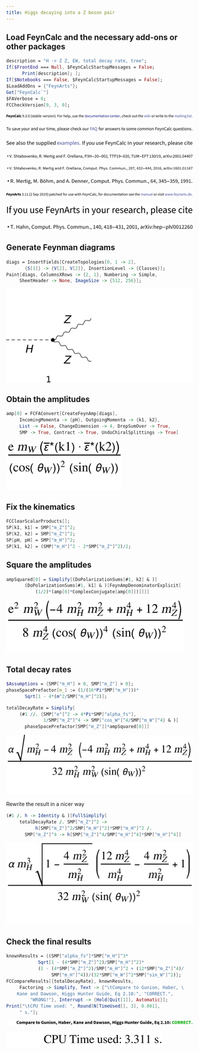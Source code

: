 ```yaml
---
title: Higgs decaying into a Z boson pair
---
```



## Load FeynCalc and the necessary add-ons or other packages

```mathematica
description = "H -> Z Z, EW, total decay rate, tree"; 
If[$FrontEnd === Null, $FeynCalcStartupMessages = False; 
      Print[description]; ]; 
If[$Notebooks === False, $FeynCalcStartupMessages = False]; 
$LoadAddOns = {"FeynArts"}; 
Get["FeynCalc`"]
$FAVerbose = 0; 
FCCheckVersion[9, 3, 0]; 
```

![0qnnh03rto7wq](img/0qnnh03rto7wq.svg)

![02tqcun616cas](img/02tqcun616cas.svg)

![0j973yme4iv1e](img/0j973yme4iv1e.svg)

![1gj07ff4c9vo9](img/1gj07ff4c9vo9.svg)

![0yl3w9146i37j](img/0yl3w9146i37j.svg)

![173evn30flup4](img/173evn30flup4.svg)

![1qo4z5not0lhy](img/1qo4z5not0lhy.svg)

![0liutpchexhmt](img/0liutpchexhmt.svg)

![145baygm4jppw](img/145baygm4jppw.svg)

## Generate Feynman diagrams

```mathematica
diags = InsertFields[CreateTopologies[0, 1 -> 2], 
       {S[1]} -> {V[2], V[2]}, InsertionLevel -> {Classes}]; 
Paint[diags, ColumnsXRows -> {2, 1}, Numbering -> Simple, 
     SheetHeader -> None, ImageSize -> {512, 256}]; 
```

![0bei6n4xd4tdf](img/0bei6n4xd4tdf.svg)

## Obtain the amplitudes

```mathematica
amp[0] = FCFAConvert[CreateFeynAmp[diags], 
     IncomingMomenta -> {pH}, OutgoingMomenta -> {k1, k2}, 
     List -> False, ChangeDimension -> 4, DropSumOver -> True, 
     SMP -> True, Contract -> True, UndoChiralSplittings -> True]
```

![1cco6ob4fqrz3](img/1cco6ob4fqrz3.svg)

## Fix the kinematics

```mathematica
FCClearScalarProducts[]; 
SP[k1, k1] = SMP["m_Z"]^2; 
SP[k2, k2] = SMP["m_Z"]^2; 
SP[pH, pH] = SMP["m_H"]^2; 
SP[k1, k2] = (SMP["m_H"]^2 - 2*SMP["m_Z"]^2)/2; 
```

## Square the amplitudes

```mathematica
ampSquared[0] = Simplify[(DoPolarizationSums[#1, k2] & )[
       (DoPolarizationSums[#1, k1] & )[FeynAmpDenominatorExplicit[
           (1/2)*(amp[0]*ComplexConjugate[amp[0]])]]]]
```

![0njv8msto60s6](img/0njv8msto60s6.svg)

## Total decay rates

```mathematica
$Assumptions = {SMP["m_H"] > 0, SMP["m_Z"] > 0}; 
phaseSpacePrefactor[m_] := (1/(16*Pi*SMP["m_H"]))*
       Sqrt[1 - 4*(m^2/SMP["m_H"]^2)]; 
```

```mathematica
totalDecayRate = Simplify[
     (#1 //. {SMP["e"]^2 -> 4*Pi*SMP["alpha_fs"], 
              1/SMP["m_Z"]^4 -> SMP["cos_W"]^4/SMP["m_W"]^4} & )[
       phaseSpacePrefactor[SMP["m_Z"]]*ampSquared[0]]]
```

![0izpapg7ks8nd](img/0izpapg7ks8nd.svg)

Rewrite the result in a nicer way

```mathematica
(#1 /. h -> Identity & )[FullSimplify[
     totalDecayRate /. SMP["m_Z"]^2 -> 
           h[SMP["m_Z"]^2/SMP["m_H"]^2]*SMP["m_H"]^2 /. 
       SMP["m_Z"]^4 -> h[SMP["m_Z"]^4/SMP["m_H"]^4]*SMP["m_H"]^4]]
```

![1ch4iyq3apx1m](img/1ch4iyq3apx1m.svg)

## Check the final results

```mathematica
knownResults = {(SMP["alpha_fs"]*SMP["m_H"]^3*
            Sqrt[1 - (4*SMP["m_Z"]^2)/SMP["m_H"]^2]*
            (1 - (4*SMP["m_Z"]^2)/SMP["m_H"]^2 + (12*SMP["m_Z"]^4)/
                 SMP["m_H"]^4))/(32*SMP["m_W"]^2*SMP["sin_W"]^2)}; 
FCCompareResults[{totalDecayRate}, knownResults, 
     Factoring -> Simplify, Text -> {"\tCompare to Gunion, Haber, \
    Kane and Dawson, Higgs Hunter Guide, Eq 2.10:", "CORRECT.", 
         "WRONG!"}, Interrupt -> {Hold[Quit[1]], Automatic}]; 
Print["\tCPU Time used: ", Round[N[TimeUsed[], 3], 0.001], 
     " s."]; 
```

![1n6dio04v9lqj](img/1n6dio04v9lqj.svg)

![1ump1w36iwq2x](img/1ump1w36iwq2x.svg)